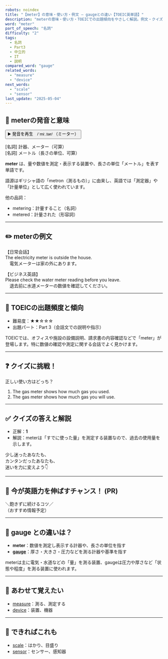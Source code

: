```yaml
---
robots: noindex
title: "【meter】の意味・使い方・例文 ― gaugeとの違い【TOEIC英単語】"
description: "meterの意味・使い方・TOEICでの出題傾向をやさしく解説。例文・クイズ付きでgaugeとの違いもわかりやすく学べます。"
word: "meter"
part_of_speech: "名詞"
difficulty: "2"
tags:
  - 名詞
  - Part3
  - 中立的
  - IT
  - 説明
compared_word: "gauge"
related_words:
  - "measure"
  - "device"
next_words:
  - "scale"
  - "sensor"
last_update: "2025-05-04"
---
```


## 🔰 meterの発音と意味

<button class="play-audio" onclick="playTTS('meter')">
  <span class="play-audio-main">
    ▶️ 発音を再生　/ˈmiː.tər/
  </span>
  <span class="play-audio-sub">
    （ミーター）
  </span>
</button>

[名詞] 計器、メーター（可算）  
[名詞] メートル（長さの単位、可算）

**meter** は、量や数値を測定・表示する装置や、長さの単位「メートル」を表す単語です。

語源はギリシャ語の「metron（測るもの）」に由来し、英語では「測定器」や「計量単位」として広く使われています。

他の品詞：  
- metering：計量すること（名詞）
- metered：計量された（形容詞）

---

## ✏️ meterの例文

【日常会話】  
The electricity meter is outside the house.  
　電気メーターは家の外にあります。

【ビジネス英語】  
Please check the water meter reading before you leave.  
　退去前に水道メーターの数値を確認してください。

---

## 🎯 TOEICの出題頻度と傾向

- 難易度：★★☆☆☆
- 出題パート：Part 3（会話文での説明や指示）

TOEICでは、オフィスや施設の設備説明、請求書の内容確認などで「meter」が登場します。特に数値の確認や測定に関する会話でよく見かけます。

---

## ❓ クイズに挑戦！

正しい使い方はどっち？

1. The gas meter shows how much gas you used.  
2. The gas meter shows how much gas you will use.

---

## ✅ クイズの答えと解説

- 正解：**1**
- 解説：meterは「すでに使った量」を測定する装置なので、過去の使用量を示します。

少し迷ったあなたも、  
カンタンだったあなたも、  
迷いを力に変えよう👇️

---

## 🚀 今が英語力を伸ばすチャンス！ (PR)

<div class="info-center">
＼飽きずに続けるコツ／<br>  
（おすすめ情報予定）
</div>

---

## 🤔  gauge との違いは？

- **meter**：数値を測定し表示する計器や、長さの単位を指す
- **[gauge](/word/gauge)**：厚さ・大きさ・圧力などを測る計器や基準を指す

meterは主に電気・水道などの「量」を測る装置、gaugeは圧力や厚さなど「状態や程度」を測る装置に使われます。

---

## 🧩 あわせて覚えたい

- [measure](/word/measure)：測る、測定する
- [device](/word/device)：装置、機器

---

## 📖 できればこれも

- [scale](/word/scale)：はかり、目盛り
- [sensor](/word/sensor)：センサー、感知器

<!-- cvid: aid03_bid27 -->
